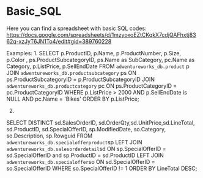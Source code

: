 # Basic_SQL
Here you can find a spreadsheet with basic SQL codes: https://docs.google.com/spreadsheets/d/1mzyoxoEZtCKqkX7cdjQAFhxtj8362q-xzJyT6JN1To4/edit#gid=389760228

Examples: 
1.
SELECT p.ProductID, p.Name, p.ProductNumber, p.Size, p.Color , ps.ProductSubcategoryID, ps.Name as SubCategory, pc.Name as Category, p.ListPrice, p.SellEndDate
FROM `adwentureworks_db.product` p
JOIN `adwentureworks_db.productsubcategory` ps ON ps.ProductSubcategoryID = p.ProductSubcategoryID
JOIN `adwentureworks_db.productcategory` pc ON ps.ProductCategoryID = pc.ProductCategoryID
WHERE p.ListPrice > 2000 AND p.SellEndDate is NULL AND pc.Name = 'Bikes'
ORDER BY p.ListPrice;

2.
SELECT DISTINCT sd.SalesOrderID, sd.OrderQty,sd.UnitPrice,sd.LineTotal, sd.ProductID, sd.SpecialOfferID, sp.ModifiedDate, so.Category, so.Description, sp.Rowguid
FROM `adwentureworks_db.specialofferproduct`sp
LEFT JOIN `adwentureworks_db.salesorderdetail`sd ON sp.SpecialOfferID = sd.SpecialOfferID and sp.ProductID = sd.ProductID
LEFT JOIN `adwentureworks_db.specialoffer`so ON sd.SpecialOfferID = so.SpecialOfferID
WHERE so.SpecialOfferID != 1
ORDER BY LineTotal DESC;
